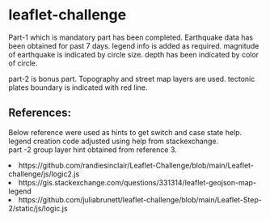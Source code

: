 # leaflet-challenge
Part-1 which is mandatory part has been completed.
Earthquake data has been obtained for past 7 days.
legend info is added as required. 
magnitude of earthquake is indicated by circle size. 
depth has been indicated by color of circle.

part-2 is bonus part.
Topography and street map layers are used.
tectonic plates boundary is indicated with red line.

## References:
Below reference were used as hints to get switch and case state help.<br>
legend creation code adjusted using help from stackexchange.<br>
part -2 group layer hint obtained from reference 3.<br>
<li>https://github.com/randiesinclair/Leaflet-Challenge/blob/main/Leaflet-challenge/js/logic2.js</li>
<li>https://gis.stackexchange.com/questions/331314/leaflet-geojson-map-legend</li>
<li>https://github.com/juliabrunett/leaflet-challenge/blob/main/Leaflet-Step-2/static/js/logic.js</li>
